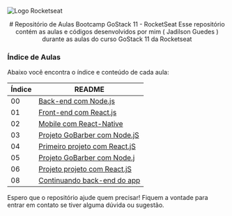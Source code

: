 ![Logo Rocketseat](https://camo.githubusercontent.com/d25397e9df01fe7882dcc1cbc96bdf052ffd7d0c/68747470733a2f2f73746f726167652e676f6f676c65617069732e636f6d2f676f6c64656e2d77696e642f626f6f7463616d702d676f737461636b2f6865616465722d6465736166696f732e706e67)

<center>
# Repositório de Aulas Bootcamp GoStack 11 - RocketSeat
Esse repositório contém as aulas e códigos desenvolvidos por mim ( Jadilson Guedes ) durante as aulas do curso GoStack 11 da Rocketseat
</center>

### Índice de Aulas

Abaixo você encontra o índice e conteúdo de cada aula:

| Índice | README                                                                                                                            |
| ------ | --------------------------------------------------------------------------------------------------------------------------------- |
| 00     | [Back-end com Node.js](https://github.com/jadilson12/aulas-bootcamp-GoStack-11/tree/main/00-backend-com-nodejs)                   |
| 01     | [Front-end com React.js](https://github.com/jadilson12/aulas-bootcamp-GoStack-11/tree/main/01-frontend-com-reactjs)               |
| 02     | [Mobile com React-Native](https://github.com/jadilson12/aulas-bootcamp-GoStack-11/tree/main/02-mobile-com-react-native)           |
| 03     | [Projeto GoBarber com Node.jS](https://github.com/jadilson12/aulas-bootcamp-GoStack-11/tree/main/03-projeto-gobarber-nodejs)      |
| 04     | [Primeiro projeto com React.jS](https://github.com/jadilson12/aulas-bootcamp-GoStack-11/tree/main/04-primeiro-projeto-react)      |
| 05     | [Projeto GoBarber com Node.j](https://github.com/jadilson12/aulas-bootcamp-GoStack-11/tree/main/05-projeto-gobarber-reactjs)      |
| 06     | [Projeto projeto com React.jS](https://github.com/jadilson12/aulas-bootcamp-GoStack-11/tree/main/06-projeto-gobarber-nodejs)      |
| 08     | [Continuando back-end do app](https://github.com/jadilson12/aulas-bootcamp-GoStack-11/tree/main/08-arquitetura-e-teste-no-nodejs) |

Espero que o repositório ajude quem precisar!
Fiquem a vontade para entrar em contato se tiver alguma dúvida ou sugestão.

